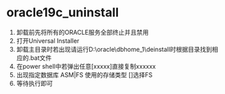 # oracle19c_uninstall

1. 卸载前先将所有的ORACLE服务全部终止并且禁用
2. 打开Universal Installer
3. 卸载主目录时若出现请运行D:\oracle\dbhome_1\deinstall时根据目录找到相应的.bat文件
4. 在power shell中若弹出任意[xxxxx]直接复制xxxxxx
5. 出现指定数据库 ASM|FS 使用的存储类型 []选择FS
6. 等待执行即可
